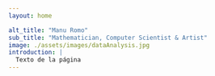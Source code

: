 ```yaml
---
layout: home

alt_title: "Manu Romo"
sub_title: "Mathematician, Computer Scientist & Artist"
image: ./assets/images/dataAnalysis.jpg
introduction: |
  Texto de la página
---
```


